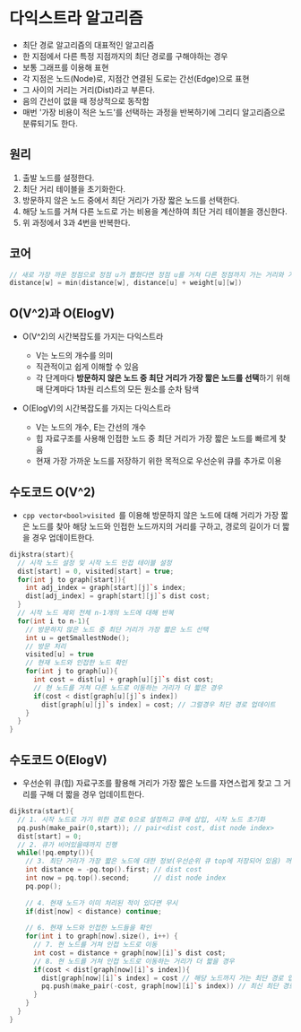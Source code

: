 # 다익스트라 알고리즘
* 최단 경로 알고리즘의 대표적인 알고리즘
* 한 지점에서 다른 특정 지점까지의 최단 경로를 구해야하는 경우
* 보통 그래프를 이용해 표현
* 각 지점은 노드(Node)로, 지점간 연결된 도로는 간선(Edge)으로 표현
* 그 사이의 거리는 거리(Dist)라고 부른다.
* 음의 간선이 없을 때 정상적으로 동작함
* 매번 '가장 비용이 적은 노드'를 선택하는 과정을 반복하기에 그리디 알고리즘으로 분류되기도 한다.

## 원리
1. 출발 노드를 설정한다.
2. 최단 거리 테이블을 초기화한다.
3. 방문하지 않은 노드 중에서 최단 거리가 가장 짧은 노드를 선택한다.
4. 해당 노드를 거쳐 다른 노드로 가는 비용을 계산하여 최단 거리 테이블을 갱신한다.
5. 위 과정에서 3과 4번을 반복한다.

## 코어
``` cpp
// 새로 가장 까운 정점으로 정점 u가 뽑혔다면 정점 u를 거쳐 다른 정점까지 가는 거리와 기존에 해당 정점까지의 거리를 비교해 거리가 더 가까운 값을 기준으로 업데이트
distance[w] = min(distance[w], distance[u] + weight[u][w])
```

## O(V^2)과 O(ElogV)
* O(V^2)의 시간복잡도를 가지는 다익스트라
  - V는 노드의 개수를 의미
  - 직관적이고 쉽게 이해할 수 있음
  - 각 단계마다 <b>방문하지 않은 노드 중 최단 거리가 가장 짧은 노드를 선택</b>하기 위해 매 단계마다 1차원 리스트의 모든 원소를 순차 탐색
  
* O(ElogV)의 시간복잡도를 가지는 다익스트라
  - V는 노드의 개수, E는 간선의 개수
  - 힙 자료구조를 사용해 인접한 노드 중 최단 거리가 가장 짧은 노드를 빠르게 찾음
  - 현재 가장 가까운 노드를 저장하기 위한 목적으로 우선순위 큐를 추가로 이용

## 수도코드 O(V^2)
* ```cpp vector<bool>visited ```를 이용해 방문하지 않은 노드에 대해 거리가 가장 짧은 노드를 찾아 해당 노드와 인접한 노드까지의 거리를 구하고, 경로의 길이가 더 짧을 경우 업데이트한다.
```cpp
dijkstra(start){
  // 시작 노드 설정 및 시작 노드 인접 테이블 설정
  dist[start] = 0, visited[start] = true;
  for(int j to graph[start]){
    int adj_index = graph[start][j]`s index;
    dist[adj_index] = graph[start][j]`s dist cost;
  }
  // 시작 노드 제외 전체 n-1개의 노드에 대해 반복
  for(int i to n-1){
    // 방문하지 않은 노드 중 최단 거리가 가장 짧은 노드 선택
    int u = getSmallestNode();
    // 방문 처리
    visited[u] = true
    // 현재 노드와 인접한 노드 확인
    for(int j to graph[u]){
      int cost = dist[u] + graph[u][j]`s dist cost;
      // 현 노드를 거쳐 다른 노드로 이동하는 거리가 더 짧은 경우
      if(cost < dist[graph[u][j]`s index])
        dist[graph[u][j]`s index] = cost; // 그럴경우 최단 경로 업데이트
    }
  }
}
```

## 수도코드 O(ElogV)
* 우선순위 큐(힙) 자료구조를 활용해 거리가 가장 짧은 노드를 자연스럽게 찾고 그 거리를 구해 더 짧을 경우 업데이트한다.
```cpp
dijkstra(start){
  // 1. 시작 노드로 가기 위한 경로 0으로 설정하고 큐에 삽입, 시작 노드 초기화
  pq.push(make_pair(0,start)); // pair<dist cost, dist node index>
  dist[start] = 0;
  // 2. 큐가 비어있을때까지 진행
  while(!pq.empty()){
    // 3. 최단 거리가 가장 짧은 노드에 대한 정보(우선순위 큐 top에 저장되어 있음) 꺼내기
    int distance = -pq.top().first; // dist cost
    int now = pq.top().second;      // dist node index
    pq.pop();
    
    // 4. 현재 노드가 이미 처리된 적이 있다면 무시
    if(dist[now] < distance) continue;
    
    // 6. 현재 노드와 인접한 노드들을 확인
    for(int i to graph[now].size(), i++) {
      // 7. 현 노드를 거쳐 인접 노드로 이동
      int cost = distance + graph[now][i]`s dist cost;
      // 8. 현 노드를 거쳐 인접 노드로 이동하는 거리가 더 짧을 경우
      if(cost < dist[graph[now][i]`s index]){
        dist[graph[now][i]`s index] = cost // 해당 노드까지 가는 최단 경로 업데이트
        pq.push(make_pair(-cost, graph[now][i]`s index)) // 최신 최단 경로 정보 큐에 삽입
      }
    }
  }
}
```
